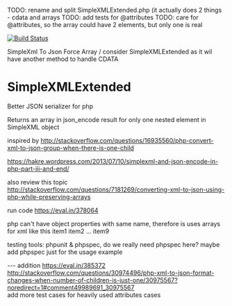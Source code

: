 TODO: rename and split SimpleXMLExtended.php (it actually does 2 things - cdata and arrays
TODO: add tests for @attributes
TODO: care for @attributes, so the array could have 2 elements, but only one is real

[![Build Status](https://travis-ci.org/vitr/SimpleXMLExtended.svg?branch=master)](https://travis-ci.org/vitr/SimpleXMLExtended)

SimpleXml To Json Force Array / consider SimpleXMLExtended as it wil have another method to handle CDATA

# SimpleXMLExtended
Better JSON serializer for php

Returns an array in json_encode result for only one nested element in SimpleXML object

inspired by http://stackoverflow.com/questions/16935560/php-convert-xml-to-json-group-when-there-is-one-child

https://hakre.wordpress.com/2013/07/10/simplexml-and-json-encode-in-php-part-iii-and-end/   

also review this topic
http://stackoverflow.com/questions/7181269/converting-xml-to-json-using-php-while-preserving-arrays


run code
https://eval.in/378064

php can't have object properties with same name, therefore is uses arrays for xml like this
<list>
  <node>item1</node>
  <node>item2</node>
  ...
  <node>item9</node>
</list>  

testing tools: phpunit & phpspec, do we really need  phpspec here? maybe add phpspec just for the usage example

--- addition
https://eval.in/385372  
http://stackoverflow.com/questions/30974496/php-xml-to-json-format-changes-when-number-of-children-is-just-one/30975567?noredirect=1#comment49989691_30975567  
add more test cases for heavily used attributes cases

